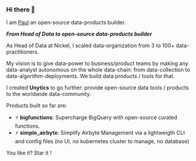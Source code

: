 ### Hi there 👋

I am [Paul](https://www.linkedin.com/in/paul-marcombes/) an open-source data-products builder. 

***From Head of Data to open-source data-products builder***

As Head of Data at Nickel, I scaled data-organization from 3 to 100+ data-practitioners. 

My vision is to give data-power to business/product teams by making any data-analyst autonomous on the whole data-chain: from data-collection to data-algorithm-deployments. We build data products / tools for that. 

I created **Unytics** to go further: provide open-source data tools / products to the worldwide data-community. 

Products built so far are:

- ⚡ **bigfunctions**: Supercharge BigQuery with open-source curated functions. 
- ⚡ **simple_airbyte**: Simplify Airbyte Management via a lightweigth CLI and config files (no UI, no kubernetes cluster to manage, no database)


You like it? 
Star it !

